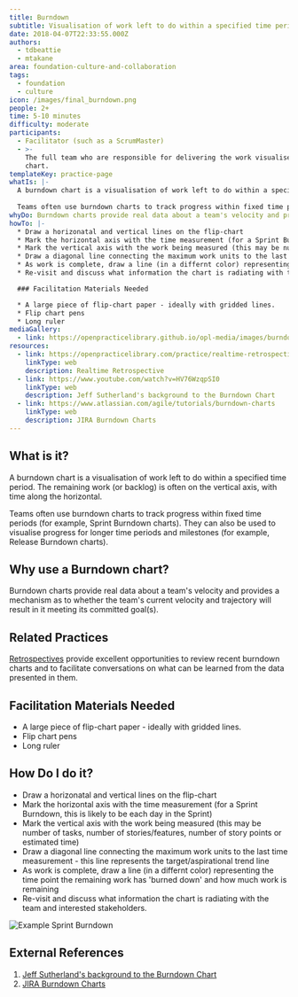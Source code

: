 ```yaml
---
title: Burndown
subtitle: Visualisation of work left to do within a specified time period
date: 2018-04-07T22:33:55.000Z
authors:
  - tdbeattie
  - mtakane
area: foundation-culture-and-collaboration
tags:
  - foundation
  - culture
icon: /images/final_burndown.png
people: 2+
time: 5-10 minutes
difficulty: moderate
participants:
  - Facilitator (such as a ScrumMaster)
  - >-
    The full team who are responsible for delivering the work visualised on the
    chart.
templateKey: practice-page
whatIs: |-
  A burndown chart is a visualisation of work left to do within a specified time period. The remaining work (or backlog) is often on the vertical axis, with time along the horizontal. 
  
  Teams often use burndown charts to track progress within fixed time periods (for example, Sprint Burndown charts). They can also be used to visualise progress for longer time periods and milestones (for example, Release Burndown charts).
whyDo: Burndown charts provide real data about a team's velocity and provides a mechanism as to whether the team's current velocity and trajectory will result in it meeting its committed goal(s).
howTo: |-
  * Draw a horizonatal and vertical lines on the flip-chart
  * Mark the horizontal axis with the time measurement (for a Sprint Burndown, this is likely to be each day in the Sprint)
  * Mark the vertical axis with the work being measured (this may be number of tasks, number of stories/features, number of story points or estimated time)
  * Draw a diagonal line connecting the maximum work units to the last time measurement - this line represents the target/aspirational trend line
  * As work is complete, draw a line (in a differnt color) representing the time point the remaining work has 'burned down' and how much work is remaining
  * Re-visit and discuss what information the chart is radiating with the team and interested stakeholders.

  ### Facilitation Materials Needed

  * A large piece of flip-chart paper - ideally with gridded lines.
  * Flip chart pens
  * Long ruler
mediaGallery:
  - link: https://openpracticelibrary.github.io/opl-media/images/burndown.png
resources:
  - link: https://openpracticelibrary.com/practice/realtime-retrospective/
    linkType: web
    description: Realtime Retrospective
  - link: https://www.youtube.com/watch?v=HV76WzqpSI0
    linkType: web
    description: Jeff Sutherland's background to the Burndown Chart
  - link: https://www.atlassian.com/agile/tutorials/burndown-charts
    linkType: web
    description: JIRA Burndown Charts
---
```

## What is it?

A burndown chart is a visualisation of work left to do within a specified time period. The remaining work (or backlog) is often on the vertical axis, with time along the horizontal.

Teams often use burndown charts to track progress within fixed time periods (for example, Sprint Burndown charts). They can also be used to visualise progress for longer time periods and milestones (for example, Release Burndown charts).

## Why use a Burndown chart?

Burndown charts provide real data about a team's velocity and provides a mechanism as to whether the team's current velocity and trajectory will result in it meeting its committed goal(s).

## Related Practices

[Retrospectives](/practice/realtime-retrospective/) provide excellent opportunities to review recent burndown charts and to facilitate conversations on what can be learned from the data presented in them.

## Facilitation Materials Needed

* A large piece of flip-chart paper - ideally with gridded lines.
* Flip chart pens
* Long ruler

## How Do I do it?

* Draw a horizonatal and vertical lines on the flip-chart
* Mark the horizontal axis with the time measurement (for a Sprint Burndown, this is likely to be each day in the Sprint)
* Mark the vertical axis with the work being measured (this may be number of tasks, number of stories/features, number of story points or estimated time)
* Draw a diagonal line connecting the maximum work units to the last time measurement - this line represents the target/aspirational trend line
* As work is complete, draw a line (in a differnt color) representing the time point the remaining work has 'burned down' and how much work is remaining
* Re-visit and discuss what information the chart is radiating with the team and interested stakeholders.

![Example Sprint Burndown](/images/burndown.png)

## External References

1. [Jeff Sutherland's background to the Burndown Chart](https://www.youtube.com/watch?v=HV76WzqpSI0)
2. [JIRA Burndown Charts](https://www.atlassian.com/agile/tutorials/burndown-charts)
